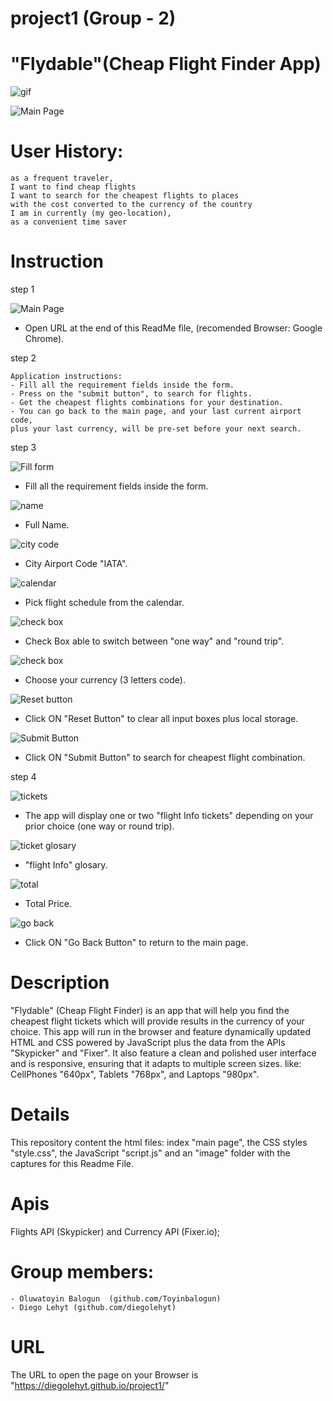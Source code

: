 # project1 (Group - 2)

# "Flydable"(Cheap Flight Finder App)

![gif](images/0.gif)



![Main Page](images/1.png)

# User History:
    as a frequent traveler, 
    I want to find cheap flights
    I want to search for the cheapest flights to places 
    with the cost converted to the currency of the country 
    I am in currently (my geo-location),
    as a convenient time saver


# Instruction 

  step 1

  ![Main Page](images/1.png)

  - Open URL at the end of this ReadMe file, (recomended Browser: Google Chrome).

  step 2

    Application instructions:
    - Fill all the requirement fields inside the form.
    - Press on the "submit button", to search for flights.
    - Get the cheapest flights combinations for your destination.
    - You can go back to the main page, and your last current airport code,
    plus your last currency, will be pre-set before your next search.

  step 3

  ![Fill form](images/2.png)

  - Fill all the requirement fields inside the form.

  ![name](images/3.png)

  - Full Name.  

  ![city code](images/4.png)

  - City Airport Code "IATA".

  ![calendar](images/5.png)

  - Pick flight schedule from the calendar.

  ![check box](images/6.png)

  - Check Box able to switch between "one way" and "round trip".

   ![check box](images/7.png)

  - Choose your currency (3 letters code).

  ![Reset button](images/8.png)

  - Click ON "Reset Button" to clear all input boxes plus local storage.

  ![Submit Button](images/9.png)

  - Click ON "Submit Button" to search for cheapest flight combination.


  step 4

  ![tickets](images/3.png)

  - The app will display one or two "flight Info tickets" depending on your prior choice (one way or round trip).

  ![ticket glosary](images/2.png)

  - "flight Info" glosary.

  ![total](images/2.png)

  - Total Price.

  ![go back](images/2.png)

  - Click ON "Go Back Button" to return to the main page.


# Description

"Flydable" (Cheap Flight Finder) is an app that will help you find the cheapest flight tickets which will provide results in the currency of your choice. This app will run in the browser and feature dynamically updated HTML and CSS powered by JavaScript plus the data from the APIs "Skypicker" and "Fixer". It also feature a clean and polished user interface and is responsive, ensuring that it adapts to multiple screen sizes. like: CellPhones "640px", Tablets "768px", and Laptops "980px".

# Details

This repository content the html files: index "main page", the CSS styles "style.css", the JavaScript "script.js" and an "image" folder with the captures for this Readme File. 

# Apis

Flights API (Skypicker) and Currency API (Fixer.io);

# Group members:
    - Oluwatoyin Balogun  (github.com/Toyinbalogun)
    - Diego Lehyt (github.com/diegolehyt)

# URL 

The URL to open the page on your Browser is "https://diegolehyt.github.io/project1/"









  





